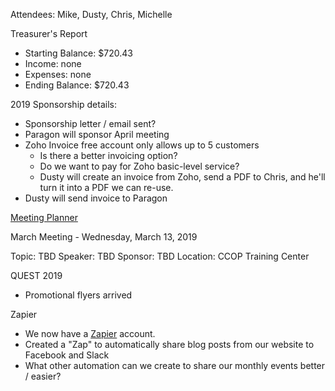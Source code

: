 Attendees: Mike, Dusty, Chris, Michelle

Treasurer's Report
- Starting Balance: $720.43
- Income: none
- Expenses: none
- Ending Balance: $720.43

2019 Sponsorship details:
- Sponsorship letter / email sent?
- Paragon will sponsor April meeting
- Zoho Invoice free account only allows up to 5 customers
  - Is there a better invoicing option?
  - Do we want to pay for Zoho basic-level service?
  - Dusty will create an invoice from Zoho, send a PDF to Chris, and he'll turn it into a PDF we can re-use.
- Dusty will send invoice to Paragon

[Meeting Planner](https://docs.google.com/spreadsheets/d/1qY6O5bR5MWBwRZ-iIOG0dUWdoj8bld_chOMgfkDfrik/edit?usp=sharing)

March Meeting - Wednesday, March 13, 2019

Topic: TBD
Speaker: TBD
Sponsor: TBD
Location: CCOP Training Center

QUEST 2019
- Promotional flyers arrived

Zapier
- We now have a [Zapier](https://zapier.com/) account.
- Created a "Zap" to automatically share blog posts from our website to Facebook and Slack
- What other automation can we create to share our monthly events better / easier?
